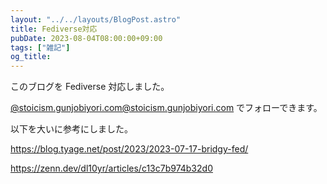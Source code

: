```yaml
---
layout: "../../layouts/BlogPost.astro"
title: Fediverse対応
pubDate: 2023-08-04T08:00:00+09:00
tags: ["雑記"]
og_title:
---
```


このブログを Fediverse 対応しました。

[@stoicism.gunjobiyori.com@stoicism.gunjobiyori.com](https://fed.brid.gy/web/stoicism.gunjobiyori.com) でフォローできます。

以下を大いに参考にしました。

https://blog.tyage.net/post/2023/2023-07-17-bridgy-fed/

https://zenn.dev/dl10yr/articles/c13c7b974b32d0
